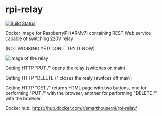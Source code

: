 # rpi-relay

[![Build Status](http://armbuilder.grechka.family:8081/api/badges/SmartHouseRpi/rpi-relay/status.svg)](http://armbuilder.grechka.family:8081/SmartHouseRpi/rpi-relay)

Docker image for RaspberryPI (ARMv7) containing REST Web service capable of switching 220V relay

(NOT WORKING YET! DON'T TRY IT NOW)

![image of the relay](http://github.io/SmartHouseRpi/rpi-relay/relay.jpg)

Getting HTTP "PUT /" opens the relay (switches on main)

Getting HTTP "DELETE /" closes the realy (switces off main)

Getting HTTP "GET /" returns HTML page with two buttons, one for performing "PUT /" with the browser, another for performing "DELETE /" with the browser

Docker hub: https://hub.docker.com/r/smarthouserpi/rpi-relay/
